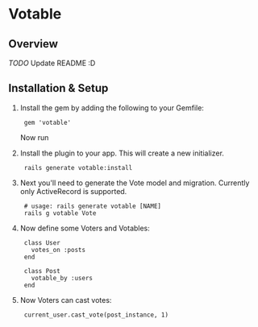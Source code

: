 Votable
=======

## Overview

_TODO_ Update README :D

## Installation & Setup

1. Install the gem by adding the following to your Gemfile:

        gem 'votable'

   Now run

2. Install the plugin to your app. This will create a new initializer.

        rails generate votable:install

3. Next you'll need to generate the Vote model and migration. Currently
only ActiveRecord is supported.

        # usage: rails generate votable [NAME]
        rails g votable Vote

4. Now define some Voters and Votables:

        class User
          votes_on :posts
        end

        class Post
          votable_by :users
        end


5. Now Voters can cast votes:

        current_user.cast_vote(post_instance, 1)
